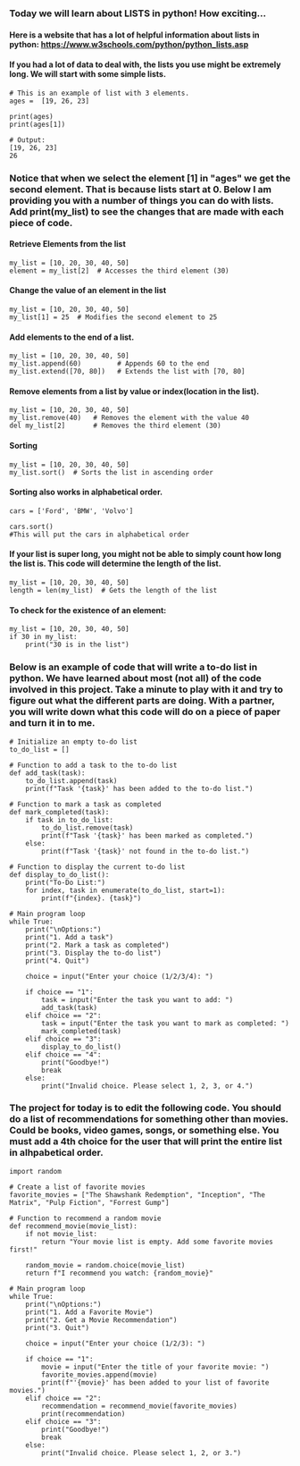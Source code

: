 ### Today we will learn about LISTS in python! How exciting... 
#### Here is a website that has a lot of helpful information about lists in python: https://www.w3schools.com/python/python_lists.asp

#### If you had a lot of data to deal with, the lists you use might be extremely long. We will start with some simple lists. 


```
# This is an example of list with 3 elements. 
ages =  [19, 26, 23]

print(ages)
print(ages[1])

# Output:
[19, 26, 23]
26
```
### Notice that when we select the element [1] in "ages" we get the second element. That is because lists start at 0. Below I am providing you with a number of things you can do with lists. Add print(my_list) to see the changes that are made with each piece of code. 
#### Retrieve Elements from the list
```
my_list = [10, 20, 30, 40, 50]
element = my_list[2]  # Accesses the third element (30)
```
#### Change the value of an element in the list
```
my_list = [10, 20, 30, 40, 50]
my_list[1] = 25  # Modifies the second element to 25
```
#### Add elements to the end of a list. 
```
my_list = [10, 20, 30, 40, 50]
my_list.append(60)         # Appends 60 to the end
my_list.extend([70, 80])   # Extends the list with [70, 80]
```
#### Remove elements from a list by value or index(location in the list).
```
my_list = [10, 20, 30, 40, 50]
my_list.remove(40)   # Removes the element with the value 40
del my_list[2]       # Removes the third element (30)
```
#### Sorting
```
my_list = [10, 20, 30, 40, 50]
my_list.sort()  # Sorts the list in ascending order
```
#### Sorting also works in alphabetical order. 
```
cars = ['Ford', 'BMW', 'Volvo']

cars.sort()
#This will put the cars in alphabetical order
```
#### If your list is super long, you might not be able to simply count how long the list is. This code will determine the length of the list.

```
my_list = [10, 20, 30, 40, 50]
length = len(my_list)  # Gets the length of the list
```
#### To check for the existence of an element: 
```
my_list = [10, 20, 30, 40, 50]
if 30 in my_list:
    print("30 is in the list")
```

### Below is an example of code that will write a to-do list in python. We have learned about most (not all) of the code involved in this project. Take a minute to play with it and try to figure out what the different parts are doing. With a partner, you will write down what this code will do on a piece of paper and turn it in to me. 

```
# Initialize an empty to-do list
to_do_list = []

# Function to add a task to the to-do list
def add_task(task):
    to_do_list.append(task)
    print(f"Task '{task}' has been added to the to-do list.")

# Function to mark a task as completed
def mark_completed(task):
    if task in to_do_list:
        to_do_list.remove(task)
        print(f"Task '{task}' has been marked as completed.")
    else:
        print(f"Task '{task}' not found in the to-do list.")

# Function to display the current to-do list
def display_to_do_list():
    print("To-Do List:")
    for index, task in enumerate(to_do_list, start=1):
        print(f"{index}. {task}")

# Main program loop
while True:
    print("\nOptions:")
    print("1. Add a task")
    print("2. Mark a task as completed")
    print("3. Display the to-do list")
    print("4. Quit")

    choice = input("Enter your choice (1/2/3/4): ")

    if choice == "1":
        task = input("Enter the task you want to add: ")
        add_task(task)
    elif choice == "2":
        task = input("Enter the task you want to mark as completed: ")
        mark_completed(task)
    elif choice == "3":
        display_to_do_list()
    elif choice == "4":
        print("Goodbye!")
        break
    else:
        print("Invalid choice. Please select 1, 2, 3, or 4.")
```

### The project for today is to edit the following code. You should do a list of recommendations for something other than movies. Could be books, video games, songs, or something else. You must add a 4th choice for the user that will print the entire list in alhpabetical order.
```
import random

# Create a list of favorite movies
favorite_movies = ["The Shawshank Redemption", "Inception", "The Matrix", "Pulp Fiction", "Forrest Gump"]

# Function to recommend a random movie
def recommend_movie(movie_list):
    if not movie_list:
        return "Your movie list is empty. Add some favorite movies first!"
    
    random_movie = random.choice(movie_list)
    return f"I recommend you watch: {random_movie}"

# Main program loop
while True:
    print("\nOptions:")
    print("1. Add a Favorite Movie")
    print("2. Get a Movie Recommendation")
    print("3. Quit")

    choice = input("Enter your choice (1/2/3): ")

    if choice == "1":
        movie = input("Enter the title of your favorite movie: ")
        favorite_movies.append(movie)
        print(f"'{movie}' has been added to your list of favorite movies.")
    elif choice == "2":
        recommendation = recommend_movie(favorite_movies)
        print(recommendation)
    elif choice == "3":
        print("Goodbye!")
        break
    else:
        print("Invalid choice. Please select 1, 2, or 3.")
```


